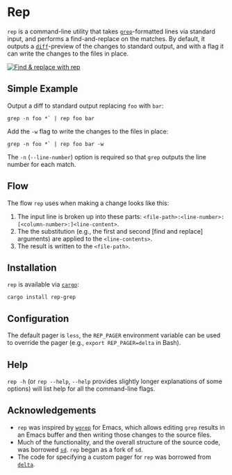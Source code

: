 # Rep

`rep` is a command-line utility that takes [`grep`](https://en.wikipedia.org/wiki/Grep)-formatted lines via standard input, and performs a find-and-replace on the matches. By default, it outputs a [`diff`](https://en.wikipedia.org/wiki/Diff)-preview of the changes to standard output, and with a flag it can write the changes to the files in place.

[![Find & replace with `rep`](rep.gif)](https://www.youtube.com/embed/QIOKKTnC9-I)

## Simple Example

Output a diff to standard output replacing `foo` with `bar`:

```
grep -n foo *` | rep foo bar
```

Add the `-w` flag to write the changes to the files in place:

```
grep -n foo *` | rep foo bar -w
```

The `-n` (`--line-number`) option is required so that `grep` outputs the line number for each match.

## Flow

The flow `rep` uses when making a change looks like this:

1. The input line is broken up into these parts: `<file-path>:<line-number>:[<column-number>:]<line-content>`.
2. The the substitution (e.g., the first and second [find and replace] arguments) are applied to the `<line-contents>`.
3. The result is written to the `<file-path>`.

## Installation

`rep` is available via [`cargo`](https://github.com/rust-lang/cargo):

```
cargo install rep-grep
```

## Configuration

The default pager is `less`, the `REP_PAGER` environment variable can be used to override the pager (e.g., `export REP_PAGER=delta` in Bash).

## Help

`rep -h` (or `rep --help`, `--help` provides slightly longer explanations of some options) will list help for all the command-line flags.

## Acknowledgements

- `rep` was inspired by [`wgrep`](https://github.com/mhayashi1120/Emacs-wgrep) for Emacs, which allows editing `grep` results in an Emacs buffer and then writing those changes to the source files.
- Much of the functionality, and the overall structure of the source code, was borrowed [`sd`](https://github.com/chmln/sd). `rep` began as a fork of `sd`.
- The code for specifying a custom pager for `rep` was borrowed from [`delta`](https://github.com/dandavison/delta).

